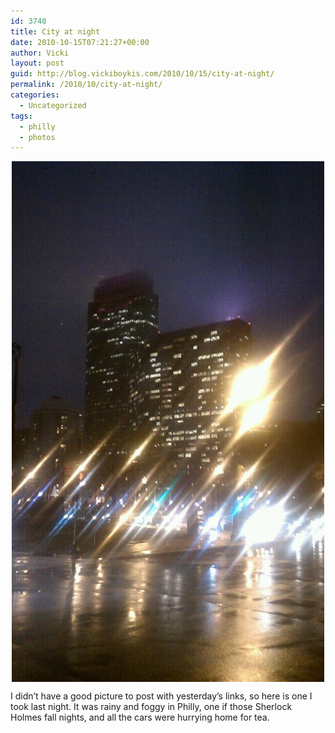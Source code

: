 ```yaml
---
id: 3740
title: City at night
date: 2010-10-15T07:21:27+00:00
author: Vicki
layout: post
guid: http://blog.vickiboykis.com/2010/10/15/city-at-night/
permalink: /2010/10/city-at-night/
categories:
  - Uncategorized
tags:
  - philly
  - photos
---
```

<img style="display: block; margin-right: auto; margin-left: auto;" src="https://raw.githubusercontent.com/veekaybee/wlb/gh-pages/assets/images/2010/10/wpid-IMAG0413.jpg" alt="image" />

I didn&#8217;t have a good picture to post with yesterday&#8217;s links, so here is one I took last night. It was rainy and foggy in Philly, one if those Sherlock Holmes fall nights, and all the cars were hurrying home for tea.